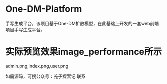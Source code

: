 # One-DM-Platform
手写生成平台，该项目基于One-DM扩散模型，在此基础上开发的一套web前端项目手写生成平台。

# 实际预览效果image_performance所示
admin.png,index.png,user.png

如需源码，可搜公众号：羌子探索记 联系